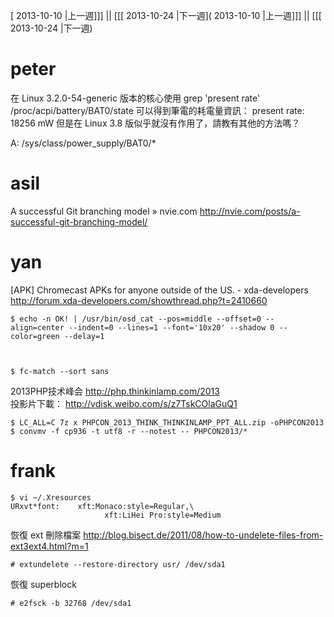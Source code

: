 [ 2013-10-10 |上一週]]] || [[[ 2013-10-24 |下一週]( 2013-10-10 |上一週]]] || [[[ 2013-10-24 |下一週)



# peter

在 Linux 3.2.0-54-generic 版本的核心使用 grep 'present rate' /proc/acpi/battery/BAT0/state 可以得到筆電的耗電量資訊：
present rate:            18256 mW
但是在 Linux 3.8 版似乎就沒有作用了，請教有其他的方法嗎？

A:
/sys/class/power_supply/BAT0/*

# asil

A successful Git branching model » nvie.com
<http://nvie.com/posts/a-successful-git-branching-model/>  

# yan

[APK] Chromecast APKs for anyone outside of the US. - xda-developers
<http://forum.xda-developers.com/showthread.php?t=2410660>  


    $ echo -n OK! | /usr/bin/osd_cat --pos=middle --offset=0 --align=center --indent=0 --lines=1 --font='10x20' --shadow 0 --color=green --delay=1



    $ fc-match --sort sans


2013PHP技术峰会
<http://php.thinkinlamp.com/2013>  
投影片下載：
<http://vdisk.weibo.com/s/z7TskCOlaGuQ1>  


    $ LC_ALL=C 7z x PHPCON_2013_THINK_THINKINLAMP_PPT_ALL.zip -oPHPCON2013
    $ convmv -f cp936 -t utf8 -r --notest -- PHPCON2013/*



# frank



    $ vi ~/.Xresources
    URxvt*font:    xft:Monaco:style=Regular,\
                         xft:LiHei Pro:style=Medium



恢復 ext 刪除檔案
<http://blog.bisect.de/2011/08/how-to-undelete-files-from-ext3ext4.html?m=1>  


    # extundelete --restore-directory usr/ /dev/sda1


恢復 superblock


    # e2fsck -b 32768 /dev/sda1
